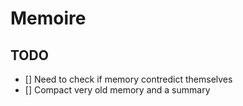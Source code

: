 # Memoire

## TODO

- [] Need to check if memory contredict themselves
- [] Compact very old memory and a summary
